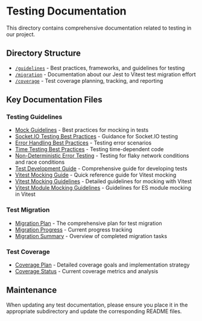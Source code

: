 
# Testing Documentation

This directory contains comprehensive documentation related to testing in our project.

## Directory Structure

- [`/guidelines`](./guidelines/README.md) - Best practices, frameworks, and guidelines for testing
- [`/migration`](./migration/README.md) - Documentation about our Jest to Vitest test migration effort
- [`/coverage`](./coverage/README.md) - Test coverage planning, tracking, and reporting

## Key Documentation Files

### Testing Guidelines

- [Mock Guidelines](./guidelines/MOCK_GUIDELINES.md) - Best practices for mocking in tests
- [Socket.IO Testing Best Practices](./guidelines/SOCKETIO_TESTING_BEST_PRACTICES.md) - Guidance for Socket.IO testing
- [Error Handling Best Practices](./guidelines/ERROR_HANDLING_BEST_PRACTICES.md) - Testing error scenarios
- [Time Testing Best Practices](./guidelines/TIME_TESTING_BEST_PRACTICES.md) - Testing time-dependent code
- [Non-Deterministic Error Testing](./guidelines/NON_DETERMINISTIC_ERROR_TESTING.md) - Testing for flaky network conditions and race conditions
- [Test Development Guide](./guidelines/TEST_DEVELOPMENT_GUIDE.md) - Comprehensive guide for developing tests
- [Vitest Mocking Guide](./guidelines/VITEST_MOCKING_GUIDE.md) - Quick reference guide for Vitest mocking
- [Vitest Mocking Guidelines](./guidelines/VITEST_MOCKING_GUIDELINES.md) - Detailed guidelines for mocking with Vitest
- [Vitest Module Mocking Guidelines](./guidelines/VITEST_MODULE_MOCKING_GUIDELINES.md) - Guidelines for ES module mocking in Vitest

### Test Migration

- [Migration Plan](./migration/TEST_MIGRATION_PLAN.md) - The comprehensive plan for test migration
- [Migration Progress](./migration/TEST_MIGRATION_PROGRESS.md) - Current progress tracking
- [Migration Summary](./migration/summary.md) - Overview of completed migration tasks

### Test Coverage

- [Coverage Plan](./coverage/TEST_COVERAGE_PLAN.md) - Detailed coverage goals and implementation strategy
- [Coverage Status](./coverage/TEST_COVERAGE_STATUS_2025-03-31.md) - Current coverage metrics and analysis

## Maintenance

When updating any test documentation, please ensure you place it in the appropriate subdirectory and update the corresponding README files.
